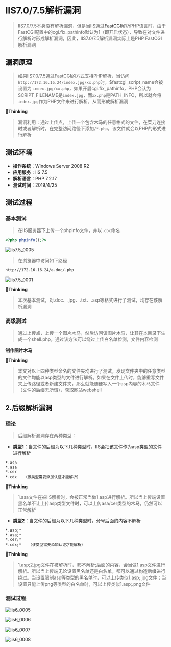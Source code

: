 # IIS7.0/7.5解析漏洞

> IIS7.0/7.5本身没有解析漏洞，但是当IIS通过[FastCGI](https://baike.baidu.com/item/FastCGI)解析PHP语言时，由于FastCGI配置中的cgi.fix_pathinfo默认为1（即开启状态），导致在对文件进行解析时形成解析漏洞，因此，IIS7.0/7.5解析漏洞实际上是PHP FastCGI解析漏洞

## 漏洞原理

> 如果IIS7.0/7.5通过FastCGI的方式支持PHP解析，当访问`http://172.16.16.24/index.jpg/xx.php`时，$fastcgi_script_name会被设置为 `index.jpg/xx.php`，如果开启cgi.fix_pathinfo，PHP会认为SCRIPT_FILENAME是`index.jpg`，而`xx.php`是PATH_INFO，所以就会将`index.jpg`作为PHP文件来进行解析，从而形成解析漏洞

:pencil:**Thinking**  

> 漏洞利用：通过上传点，上传一个包含木马的任意格式的文件，在菜刀连接时或者解析时，在完整访问路径下添加`/*.php`，该文件就会以PHP的形式进行解析

## 测试环境

- **操作系统**：Windows Server 2008 R2
- **应用服务**：IIS 7.5
- **解析语言**：PHP 7.2.17
- **测试时间**：2019/4/25

## 测试过程

### 基本测试

> 在IIS服务器下上传一个phpinfo文件，并以`.doc`命名

```php
<?php phpinfo();?>
```

![iis7.5_0005](https://github.com/GHlyanin/File-parsing-vulnerability/blob/master/IIS/IIS_7.0_7.5/image/iis7.5_0005.PNG)

> 在浏览器中访问如下路径

```http
http://172.16.16.24/a.doc/.php
```

![iis7.5_0001](https://github.com/GHlyanin/File-parsing-vulnerability/blob/master/IIS/IIS_7.0_7.5/image/iis7.5_0001.PNG)

:pencil:**Thinking**  

> 本次基本测试，对.doc、.jpg、.txt、.asp等格式进行了测试，均存在该解析漏洞

### 高级测试

> 通过上传点，上传一个图片木马，然后访问该图片木马，让其在本目录下生成一个shell.php，通过该方法可以绕过上传白名单检测，文件内容检测

**制作图片木马**













:pencil:**Thinking**

> 本文对以上四种类型命名的文件夹均进行了测试，发现文件夹中的任意类型的文件均能以asp类型的文件进行解析。如果在文件上传时，能够重写文件夹上传路径或者新建文件夹，那么就能随便写入一个asp内容的木马文件（文件的后缀无所谓），获取网站webshell

## 2.后缀解析漏洞

### 理论

> 后缀解析漏洞存在两种类型：

- **类型1**：当文件的后缀为以下几种类型时，IIS会把该文件作为asp类型的文件进行解析

```
*.asp
*.asa
*.cer
*.cdx   （该类型需要添加认证才能解析）
```

:pencil:**Thinking**

> 1.asa文件在被IIS解析时，会被正常当做1.asp进行解析。所以当上传端设置黑名单不让上传asp类型文件时，可以上传asa/cer类型的木马，仍然可以正常解析

- **类型2**：当文件的后缀为以下几种类型时，分号后面的内容不解析

```
*.asp;*
*.asa;*
*.cer;*
*.cdx;*   （该类型需要添加认证才能解析）
```

:pencil:**Thinking**

> 1.asp;2.jpg文件在被解析时，IIS不解析;后面的内容，会当做1.asp文件进行解析。所以当上传端无论设置黑名单还是白名单，都可以通过构造后缀进行绕过。当设置限制asp等类型的黑名单时，可以上传类似1.asp;.jpg文件；当设置只能上传png等类型的白名单时，可以上传类似1.asp;.png文件

### 测试过程

![iis6_0005](https://github.com/GHlyanin/File-parsing-vulnerability/blob/master/IIS/IIS_5.x_6.0/image/iis6_0005.PNG)

![iis6_0006](https://github.com/GHlyanin/File-parsing-vulnerability/blob/master/IIS/IIS_5.x_6.0/image/iis6_0006.PNG)

![iis6_0007](https://github.com/GHlyanin/File-parsing-vulnerability/blob/master/IIS/IIS_5.x_6.0/image/iis6_0007.PNG)

![iis6_0008](https://github.com/GHlyanin/File-parsing-vulnerability/blob/master/IIS/IIS_5.x_6.0/image/iis6_0008.PNG)





















